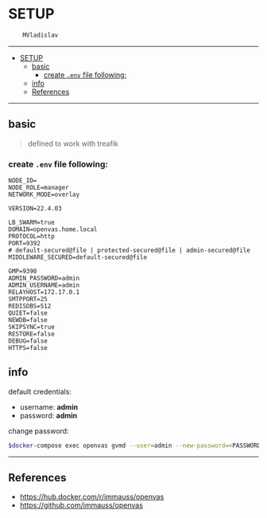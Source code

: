 # SETUP

```sh
    MVladislav
```

---

- [SETUP](#setup)
  - [basic](#basic)
    - [create `.env` file following:](#create-env-file-following)
  - [info](#info)
  - [References](#references)

---

## basic

> defined to work with treafik

### create `.env` file following:

```env
NODE_ID=
NODE_ROLE=manager
NETWORK_MODE=overlay

VERSION=22.4.03

LB_SWARM=true
DOMAIN=openvas.home.local
PROTOCOL=http
PORT=9392
# default-secured@file | protected-secured@file | admin-secured@file
MIDDLEWARE_SECURED=default-secured@file

GMP=9390
ADMIN_PASSWORD=admin
ADMIN_USERNAME=admin
RELAYHOST=172.17.0.1
SMTPPORT=25
REDISDBS=512
QUIET=false
NEWDB=false
SKIPSYNC=true
RESTORE=false
DEBUG=false
HTTPS=false
```

## info

default credentials:

- username: **admin**
- password: **admin**

change password:

```sh
$docker-compose exec openvas gvmd --user=admin --new-password=<PASSWORD>
```

---

## References

- <https://hub.docker.com/r/immauss/openvas>
- <https://github.com/immauss/openvas>
